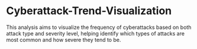 # Cyberattack-Trend-Visualization
This analysis aims to visualize the frequency of cyberattacks based on both attack type and severity level, helping identify which types of attacks are most common and how severe they tend to be.
